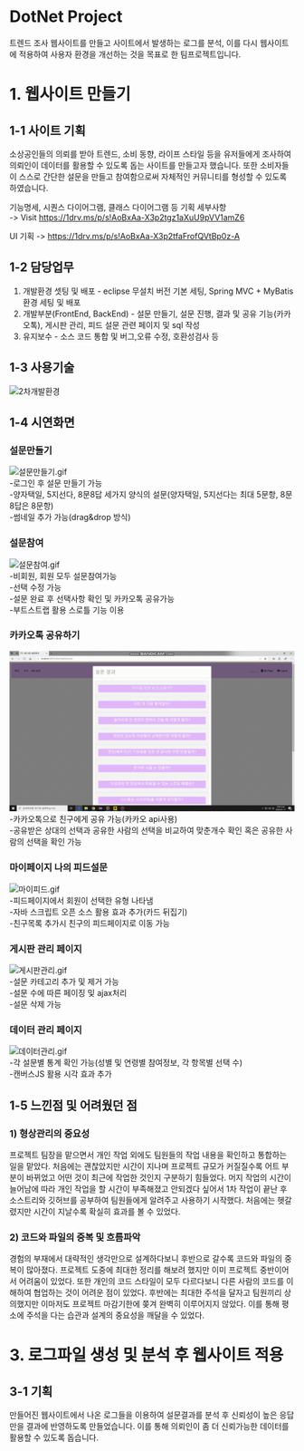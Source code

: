 # DotNet Project
 트렌드 조사 웹사이트를 만들고 사이트에서 발생하는 로그를 분석, 이를 다시 웹사이트에 적용하여 사용자 환경을 개선하는 것을 목표로 한 팀프로젝트입니다.

# 1. 웹사이트 만들기
## 1-1 사이트 기획
 소상공인들의 의뢰를 받아 트렌드, 소비 동향, 라이프 스타일 등을 유저들에게 조사하여 의뢰인이 데이터를 활용할 수 있도록 돕는 사이트를 만들고자 했습니다. 또한 소비자들이 스스로 간단한 설문을 만들고 참여함으로써 자체적인 커뮤니티를 형성할 수 있도록 하였습니다.

기능명세, 시퀀스 다이어그램, 클래스 다이어그램 등 기획 세부사항  
-> Visit https://1drv.ms/p/s!AoBxAa-X3p2tgz1aXuU9pVV1amZ6

UI 기획 -> https://1drv.ms/p/s!AoBxAa-X3p2tfaFrofQVtBp0z-A

## 1-2 담당업무
 1. 개발환경 셋팅 및 배포 - eclipse 무설치 버전 기본 세팅, Spring MVC + MyBatis 환경 세팅 및 배포
 2. 개발부분(FrontEnd, BackEnd) - 설문 만들기, 설문 진행, 결과 및 공유 기능(카카오톡), 게시판 관리, 피드 설문 관련 페이지 및 sql 작성
 3. 유지보수 - 소스 코드 통합 및 버그,오류 수정, 호환성검사 등
 
## 1-3 사용기술  
![2차개발환경](https://user-images.githubusercontent.com/48622143/72610879-e9803980-396b-11ea-9aea-81480e0087ea.PNG)  

## 1-4 시연화면  
### 설문만들기
![설문만들기.gif](./gif/설문만들기.gif)  
-로그인 후 설문 만들기 가능  
-양자택일, 5지선다, 8문8답 세가지 양식의 설문(양자택일, 5지선다는 최대 5문항, 8문8답은 8문항)  
-썸네일 추가 가능(drag&drop 방식)  

### 설문참여  
![설문참여.gif](./gif/설문참여.gif)  
-비회원, 회원 모두 설문참여가능  
-선택 수정 가능  
-설문 완료 후 선택사항 확인 및 카카오톡 공유가능  
-부트스트랩 활용 스로틀 기능 이용

### 카카오톡 공유하기  
![카카오톡공유하기.gif](./gif/카카오톡공유하기.gif)  
-카카오톡으로 친구에게 공유 가능(카카오 api사용)  
-공유받은 상대의 선택과 공유한 사람의 선택을 비교하여 맞춘개수 확인 혹은 공유한 사람의 선택을 확인 가능  

### 마이페이지 나의 피드설문  
![마이피드.gif](./gif/마이피드.gif)  
-피드페이지에서 회원이 선택한 유형 나타냄  
-자바 스크립트 오픈 소스 활용 효과 추가(카드 뒤집기)  
-친구목록 추가시 친구의 피드페이지로 이동 가능  

### 게시판 관리 페이지  
![게시판관리.gif](./gif/게시판관리.gif)  
-설문 카테고리 추가 및 제거 가능  
-설문 수에 따른 페이징 및 ajax처리  
-설문 삭제 가능

### 데이터 관리 페이지  
![데이터관리.gif](./gif/데이터관리.gif)  
-각 설문별 통계 확인 가능(성별 및 연령별 참여정보, 각 항목별 선택 수)  
-캔버스JS 활용 시각 효과 추가  


## 1-5 느낀점 및 어려웠던 점  
### 1) 형상관리의 중요성  
프로젝트 팀장을 맡으면서 개인 작업 외에도 팀원들의 작업 내용을 확인하고 통합하는 일을 맡았다. 처음에는 괜찮았지만 시간이 지나며 프로젝트 규모가 커질질수록 어트 부분이 바뀌었고 어떤 것이 최근에 작업한 것인지 구분하기 힘들었다. 머지 작업의 시간이 늘어남에 따라 개인 작업을 할 시간이 부족해졌고 안되겠다 싶어서 1차 작업이 끝난 후 소스트리와 깃허브를 공부하여 팀원들에게 알려주고 사용하기 시작했다. 처음에는 헷갈렸지만 시간이 지날수록 확실히 효과를 볼 수 있었다.  

### 2) 코드와 파일의 중복 및 흐름파악  
경험의 부재에서 대략적인 생각만으로 설계하다보니 후반으로 갈수록 코드와 파일의 중복이 많아졌다. 프로젝트 도중에 최대한 정리를 해보려 했지만 이미 프로젝트 중반이어서 어려움이 있었다. 또한 개인의 코드 스타일이 모두 다르다보니 다른 사람의 코드를 이해하여 협업하는 것이 어려운 점이 있었다. 후반에는 최대한 주석을 달자고 팀원끼리 상의했지만 이마저도 프로젝트 마감기한에 쫒겨 완벽히 이루어지지 않았다. 이를 통해 평소에 주석을 다는 습관과 설계의 중요성을 깨달을 수 있었다.  

# 3. 로그파일 생성 및 분석 후 웹사이트 적용  
## 3-1 기획  
 만들어진 웹사이트에서 나온 로그들을 이용하여 설문결과를 분석 후 신뢰성이 높은 응답만을 결과에 반영하도록 만들었습니다. 이를 통해 의뢰인이 좀 더 신뢰가능한 데이터를 활용할 수 있도록 돕습니다.


